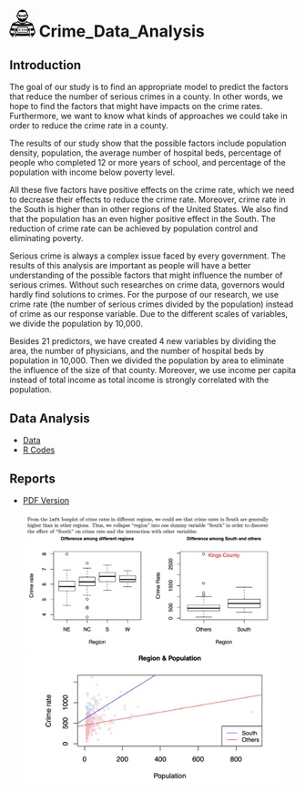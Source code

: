 # <img width="45" src=pics/crime.png> Crime_Data_Analysis

## Introduction

The goal of our study is to find an appropriate model to predict the factors that reduce the number of serious crimes in a county. In other words, we hope to find the factors that might have impacts on the crime rates. Furthermore, we want to know what kinds of approaches we could take in order to reduce the crime rate in a county.  

The results of our study show that the possible factors include population density, population, the average number of hospital beds, percentage of people who completed 12 or more years of school, and percentage of the population with income below poverty level. 

All these five factors have positive effects on the crime rate, which we need to decrease their effects to reduce the crime rate. Moreover, crime rate in the South is higher than in other regions of the United States. We also find that the population has an even higher positive effect in the South. The reduction of crime rate can be achieved by population control and eliminating poverty.

Serious crime is always a complex issue faced by every government. The results of this analysis are important as people will have a better understanding of the possible factors that might influence the number of serious crimes. Without such researches on crime data, governors would hardly find solutions to crimes. For the purpose of our research, we use crime rate (the number of serious crimes divided by the population) instead of crime as our response variable. Due to the different scales of variables, we divide the population by 10,000. 

Besides 21 predictors, we have created 4 new variables by dividing the area, the number of physicians, and the number of hospital beds by population in 10,000. Then we divided the population by area to eliminate the influence of the size of that county. Moreover, we use income per capita instead of total income as total income is strongly correlated with the population.

## Data Analysis

* [Data](data/CRIMEDATA.txt)
* [R Codes](codes/GR5291_Final_Report.Rmd)

## Reports
* [PDF Version](docs/GR5291_Final_Report)


<p align="center">
  <img width="450" src=pics/1.jpg><img width="450" src=pics/2.jpg>
</p>



